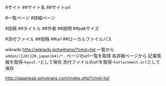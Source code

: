 #サイト
##サイト名
##サイトurl

#一覧ページ
#詳細ページ

#投稿
##タイトル
##作者
##説明
##pakサイズ

#添付ファイル
##投稿
##url
##ローカルファイルパス

wikiwiki
http://wikiwiki.jp/twitrans/?cmd=list
一覧から
`addon/(128|128.japan|64)/*.` ページのurl一覧を取得
各詳細ページから
記事情報を取得->`post.*`として保存
添付ファイルのurlを取得->`attachment.url`として保存

http://japanese.simutrans.com/index.php?cmd=list

